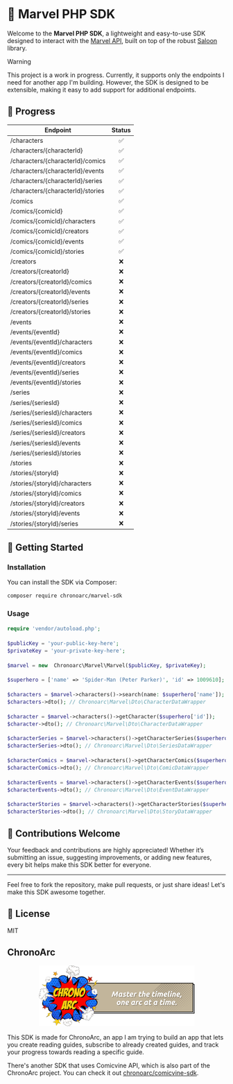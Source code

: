 # 🦸 Marvel PHP SDK

Welcome to the **Marvel PHP SDK**, a lightweight and easy-to-use SDK designed to interact with
the [Marvel API](https://developer.marvel.com/), built on top of the robust [Saloon](https://docs.saloon.dev)
library.

> [!WARNING]
> This project is a work in progress. Currently, it supports only the endpoints I need for another app I'm building.
> However, the SDK is designed to be extensible, making it easy to add support for additional endpoints.

## 🚧 Progress

| **Endpoint**                      | **Status** |
|-----------------------------------|:----------:|
| /characters                       |     ✅      |
| /characters/{characterId}         |     ✅      |
| /characters/{characterId}/comics  |     ✅      |
| /characters/{characterId}/events  |     ✅      |
| /characters/{characterId}/series  |     ✅      |
| /characters/{characterId}/stories |     ✅      |
| /comics                           |     ✅      |
| /comics/{comicId}                 |     ✅      |
| /comics/{comicId}/characters      |     ✅      |
| /comics/{comicId}/creators        |     ✅      |
| /comics/{comicId}/events          |     ✅      |
| /comics/{comicId}/stories         |     ✅      |
| /creators                         |     ❌      |
| /creators/{creatorId}             |     ❌      |
| /creators/{creatorId}/comics      |     ❌      |
| /creators/{creatorId}/events      |     ❌      |
| /creators/{creatorId}/series      |     ❌      |
| /creators/{creatorId}/stories     |     ❌      |
| /events                           |     ❌      |
| /events/{eventId}                 |     ❌      |
| /events/{eventId}/characters      |     ❌      |
| /events/{eventId}/comics          |     ❌      |
| /events/{eventId}/creators        |     ❌      |
| /events/{eventId}/series          |     ❌      |
| /events/{eventId}/stories         |     ❌      |
| /series                           |     ❌      |
| /series/{seriesId}                |     ❌      |
| /series/{seriesId}/characters     |     ❌      |
| /series/{seriesId}/comics         |     ❌      |
| /series/{seriesId}/creators       |     ❌      |
| /series/{seriesId}/events         |     ❌      |
| /series/{seriesId}/stories        |     ❌      |
| /stories                          |     ❌      |
| /stories/{storyId}                |     ❌      |
| /stories/{storyId}/characters     |     ❌      |
| /stories/{storyId}/comics         |     ❌      |
| /stories/{storyId}/creators       |     ❌      |
| /stories/{storyId}/events         |     ❌      |
| /stories/{storyId}/series         |     ❌      |

## 🚀 Getting Started

### Installation

You can install the SDK via Composer:

```bash
composer require chronoarc/marvel-sdk
```

### Usage

```php
require 'vendor/autoload.php';

$publicKey = 'your-public-key-here';
$privateKey = 'your-private-key-here';

$marvel = new  Chronoarc\Marvel\Marvel($publicKey, $privateKey);

$superhero = ['name' => 'Spider-Man (Peter Parker)', 'id' => 1009610];

$characters = $marvel->characters()->search(name: $superhero['name']);
$characters->dto(); // Chronoarc\Marvel\Dto\CharacterDataWrapper

$character = $marvel->characters()->getCharacter($superhero['id']);
$character->dto(); // Chronoarc\Marvel\Dto\CharacterDataWrapper

$characterSeries = $marvel->characters()->getCharacterSeries($superhero['id']);
$characterSeries->dto(); // Chronoarc\Marvel\Dto\SeriesDataWrapper

$characterComics = $marvel->characters()->getCharacterComics($superhero['id']);
$characterComics->dto(); // Chronoarc\Marvel\Dto\ComicDataWrapper

$characterEvents = $marvel->characters()->getCharacterEvents($superhero['id']);
$characterEvents->dto(); // Chronoarc\Marvel\Dto\EventDataWrapper

$characterStories = $marvel->characters()->getCharacterStories($superhero['id']);
$characterStories->dto(); // Chronoarc\Marvel\Dto\StoryDataWrapper
```

## 🤝 Contributions Welcome

Your feedback and contributions are highly appreciated! Whether it’s submitting an issue, suggesting improvements, or
adding new features, every bit helps make this SDK better for everyone.

---

Feel free to fork the repository, make pull requests, or just share ideas! Let's make this SDK awesome together.

## 📝 License

MIT

## ChronoArc

<p align="center">
<img src="./chronoarc.png" alt="ChronoArc" />
</p>

This SDK is made for ChronoArc, an app I am trying to build an app that lets you create reading guides, subscribe to
already created guides, and track your
progress towards reading a specific guide.

There's another SDK that uses Comicvine API, which is also part of the ChronoArc project. You can check it
out [chronoarc/comicvine-sdk](https://github.com/fakeheal/comicvine-sdk).